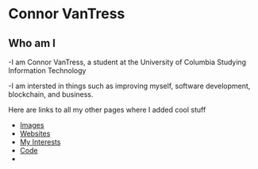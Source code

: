 # Connor VanTress

## Who am I 

-I am Connor VanTress, a student at the University of Columbia Studying Information Technology

-I am intersted in things such as improving myself, software development, blockchain, and business. 


Here are links to all my other pages where I added cool stuff

- [Images](Images.markdown)
- [Websites](Websites.markdown)
- [My Interests](MyInterests.markdown)
- [Code](Code.markdown)
- []()

